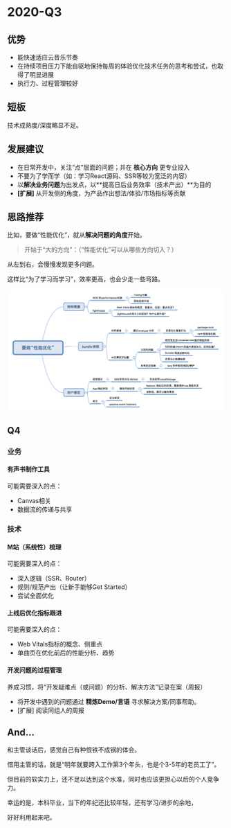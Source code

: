 # 2020-Q3

## 优势
 - 能快速适应云音乐节奏
 - 在持续项目压力下能自驱地保持每周的体验优化技术任务的思考和尝试，也取得了明显进展
 - 执行力、过程管理较好

## 短板
技术成熟度/深度略显不足。

## 发展建议
 - 在日常开发中，关注“点”层面的问题；并在 **核心方向** 更专业投入
 - 不要为了学而学（如：学习React源码、SSR等较为宽泛的内容）
 - 以**解决业务问题**为出发点，以**提高日后业务效率（技术产出）**为目的
 - **[扩展]** 从开发侧的角度，为产品作出想法/体验/市场指标等贡献


## 思路推荐
比如，要做“性能优化”，就从**解决问题的角度**开始。

> 开始于“大的方向”：（“性能优化”可以从哪些方向切入？）

从左到右，会慢慢发现更多问题。

这样比“为了学习而学习”，效率更高，也会少走一些弯路。

![alt](./img/thought.png)

## Q4
### 业务
#### 有声书制作工具
可能需要深入的点：
 - Canvas相关
 - 数据流的传递与共享

### 技术
####

#### M站（系统性）梳理
可能需要深入的点：
 - 深入逻辑（SSR、Router）
 - 规则/规范产出（让新手能够Get Started）
 - 尝试全面优化

#### 上线后优化指标跟进
可能需要深入的点：
 - Web Vitals指标的概念、侧重点
 - 单曲页在优化前后的性能分析、趋势

#### 开发问题的过程管理
养成习惯，将“开发疑难点（或问题）的分析、解决方法”记录在案（周报）
 - 将开发中遇到的问题通过 **精炼Demo/言语** 寻求解决方案/同事帮助。
 - [扩展] 阅读同组人的周报



## And...
和主管谈话后，感觉自己有种恨铁不成钢的体会。

借用主管的话，就是“明年就要跨入工作第3个年头，也是个3-5年的老员工了”。

但目前的软实力上，还不足以达到这个水准，同时也应该更担心以后的个人竞争力。

幸运的是，本科毕业，当下的年纪还比较年轻，还有学习/进步的余地，

好好利用起来吧。
